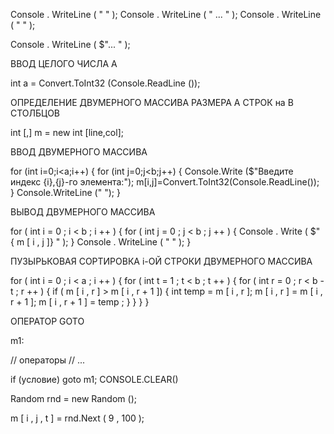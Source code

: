 Console . WriteLine ( " " );
Console . WriteLine ( " ... " );
Console . WriteLine ( " " );

Console . WriteLine  ( $"... " );

ВВОД ЦЕЛОГО ЧИСЛА A

int  a  = Convert.ToInt32 (Console.ReadLine ());

ОПРЕДЕЛЕНИЕ ДВУМЕРНОГО МАССИВА РАЗМЕРА A СТРОК на B СТОЛБЦОВ

int [,] m = new int [line,col];

ВВОД ДВУМЕРНОГО МАССИВА

for (int i=0;i<a;i++) 
{
for (int j=0;j<b;j++)
 { Console.Write ($"Введите индекс {i},{j}-го элемента:");
m[i,j]=Convert.ToInt32(Console.ReadLine());
 }
Console.WriteLine (" ");
}

ВЫВОД ДВУМЕРНОГО МАССИВА

for  ( int  i = 0 ; i < b ; i ++ )
{
  for  ( int  j = 0 ; j < b ; j ++ )
  { 
        Console . Write ( $" { m [ i , j ]} " ); 
  }
   Console . WriteLine  ( " " );
}

ПУЗЫРЬКОВАЯ СОРТИРОВКА i-ОЙ СТРОКИ ДВУМЕРНОГО МАССИВА


for  ( int  i = 0 ;  i < a ; i ++ )
{
   for  ( int  t = 1 ; t < b ; t ++ )
   {
  for  ( int  r = 0 ; r < b - t ; r ++ )
 {
   if
  ( m [ i , r ] > m [ i , r + 1 ])
     {
       int  temp = m [ i , r ];
       m [ i , r ] = m [ i , r + 1 ];
       m [ i , r + 1 ] = temp ;
     }
 }
}
 }

ОПЕРАТОР GOTO 

m1:

// операторы
// ...

if (условие) goto m1;
CONSOLE.CLEAR()

Random  rnd  = new Random ();

m [ i , j , t ] = rnd.Next ( 9 , 100 );
